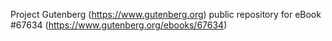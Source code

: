 Project Gutenberg (https://www.gutenberg.org) public repository for
eBook #67634 (https://www.gutenberg.org/ebooks/67634)
